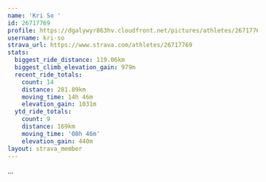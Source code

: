 ```yaml
---
name: 'Kri So '
id: 26717769
profile: https://dgalywyr863hv.cloudfront.net/pictures/athletes/26717769/7761026/13/large.jpg
username: kri-so
strava_url: https://www.strava.com/athletes/26717769
stats:
  biggest_ride_distance: 119.06km
  biggest_climb_elevation_gain: 979m
  recent_ride_totals:
    count: 14
    distance: 281.89km
    moving_time: 14h 46m
    elevation_gain: 1031m
  ytd_ride_totals:
    count: 9
    distance: 169km
    moving_time: '08h 46m'
    elevation_gain: 440m
layout: strava_member
--- 
```

...
